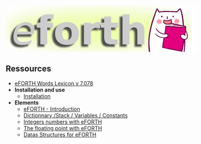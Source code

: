 <img src="eForth.png"/>
<h2>Ressources</h2>
<ul>
  <li><a href="https://eforth.arduino-forth.com/article/lexiqueEFORTHv7078">eFORTH Words Lexicon v 7.078</a></li>
  <li><b>Installation and use</b>
      <ul>
          <li><a href="hhttps://eforth.arduino-forth.com/article/installation_instal">Installation</a></li>
      </ul>
  </li>
  <li><b>Elements</b>
      <ul>
          <li><a href="https://eforth.arduino-forth.com/article/elements_introduction">eFORTH - Introduction</a></li>
          <li><a href="https://eforth.arduino-forth.com/article/elements_dictVarsConsts">Dictionnary /Stack / Variables / Constants</a></li>
          <li><a href="https://eforth.arduino-forth.com/article/elements_numbersInForth">Integers numbers with eFORTH</a></li>
          <li><a href="https://eforth.arduino-forth.com/article/elements_floatingPoint">The floating point with eFORTH</a></li>
          <li><a href="https://eforth.arduino-forth.com/article/elements_dataStructures">Datas Structures for eFORTH</a></li>
      </ul>
  </li>
</ul>

